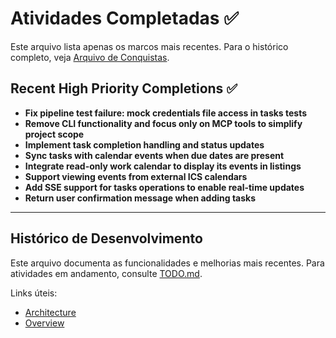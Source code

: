 # Atividades Completadas ✅

Este arquivo lista apenas os marcos mais recentes. Para o histórico completo, veja [Arquivo de Conquistas](doc/completed/archive_v1.md).

## Recent High Priority Completions ✅

- **Fix pipeline test failure: mock credentials file access in tasks tests**
- **Remove CLI functionality and focus only on MCP tools to simplify project scope**
- **Implement task completion handling and status updates**
- **Sync tasks with calendar events when due dates are present**
- **Integrate read-only work calendar to display its events in listings**
- **Support viewing events from external ICS calendars**
- **Add SSE support for tasks operations to enable real-time updates**
- **Return user confirmation message when adding tasks**

---

## Histórico de Desenvolvimento

Este arquivo documenta as funcionalidades e melhorias mais recentes. Para atividades em andamento, consulte [TODO.md](TODO.md).

Links úteis:

- [Architecture](doc/architecture.md)
- [Overview](doc/overview.md)
